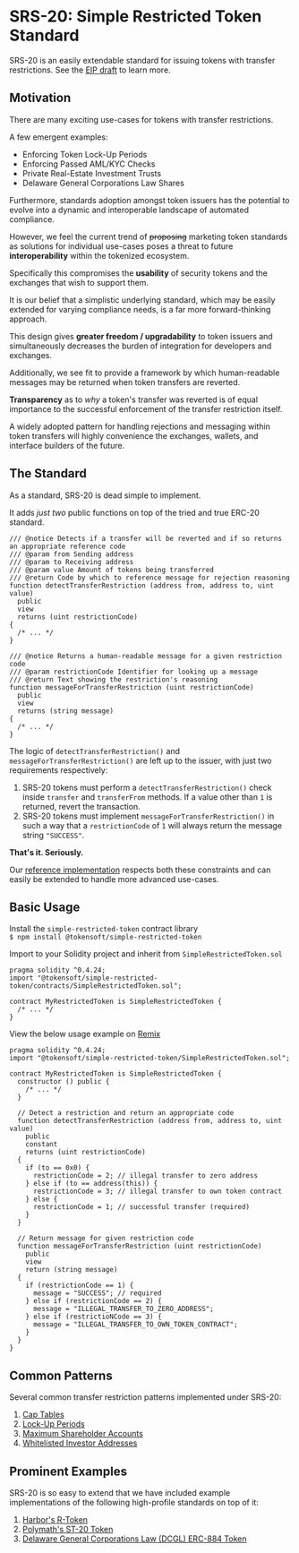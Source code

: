 # SRS-20: Simple Restricted Token Standard

SRS-20 is an easily extendable standard for issuing tokens with transfer restrictions. See the [EIP draft](https://github.com/tokensoft/simple-restricted-token-standard/blob/master/eip-draft_simple_restr_token.md) to learn more.

## Motivation

There are many exciting use-cases for tokens with transfer restrictions.

A few emergent examples:

- Enforcing Token Lock-Up Periods
- Enforcing Passed AML/KYC Checks
- Private Real-Estate Investment Trusts
- Delaware General Corporations Law Shares

Furthermore, standards adoption amongst token issuers has the potential to evolve into a dynamic and interoperable landscape of automated compliance.

However, we feel the current trend of ~~proposing~~ marketing token standards as solutions for individual use-cases poses a threat to future **interoperability** within the tokenized ecosystem.

Specifically this compromises the **usability** of security tokens and the exchanges that wish to support them.

It is our belief that a simplistic underlying standard, which may be easily extended for varying compliance needs, is a far more forward-thinking approach.

This design gives **greater freedom / upgradability** to token issuers and simultaneously decreases the burden of integration for developers and exchanges.

Additionally, we see fit to provide a framework by which human-readable messages may be returned when token transfers are reverted.

**Transparency** as to _why_ a token's transfer was reverted is of equal importance to the successful enforcement of the transfer restriction itself.

A widely adopted pattern for handling rejections and messaging within token transfers will highly convenience the exchanges, wallets, and interface builders of the future.

## The Standard

As a standard, SRS-20 is dead simple to implement.

It adds _just two_ public functions on top of the tried and true ERC-20 standard.

```solidity
/// @notice Detects if a transfer will be reverted and if so returns an appropriate reference code
/// @param from Sending address
/// @param to Receiving address
/// @param value Amount of tokens being transferred
/// @return Code by which to reference message for rejection reasoning
function detectTransferRestriction (address from, address to, uint value)
  public
  view
  returns (uint restrictionCode)
{
  /* ... */
}

/// @notice Returns a human-readable message for a given restriction code
/// @param restrictionCode Identifier for looking up a message
/// @return Text showing the restriction's reasoning
function messageForTransferRestriction (uint restrictionCode)
  public
  view
  returns (string message)
{
  /* ... */
}
```

The logic of `detectTransferRestriction()` and `messageForTransferRestriction()` are left up to the issuer, with just two requirements respectively:

1.  SRS-20 tokens must perform a `detectTransferRestriction()` check inside `transfer` and `transferFrom` methods. If a value other than `1` is returned, revert the transaction.
2.  SRS-20 tokens must implement `messageForTransferRestriction()` in such a way that a `restrictionCode` of `1` will always return the message string `"SUCCESS"`.

**That's it. Seriously.**

Our [reference implementation](https://github.com/tokensoft/simple-restricted-token-standard/blob/master/contracts/SimpleRestrictedToken.sol) respects both these constraints and can easily be extended to handle more advanced use-cases.

## Basic Usage

Install the `simple-restricted-token` contract library  
`$ npm install @tokensoft/simple-restricted-token`

Import to your Solidity project and inherit from `SimpleRestrictedToken.sol`

```solidity
pragma solidity ^0.4.24;
import "@tokensoft/simple-restricted-token/contracts/SimpleRestrictedToken.sol";

contract MyRestrictedToken is SimpleRestrictedToken {
  /* ... */
}
```

View the below usage example on [Remix](#)

```solidity
pragma solidity ^0.4.24;
import "@tokensoft/simple-restricted-token/SimpleRestrictedToken.sol";

contract MyRestrictedToken is SimpleRestrictedToken {
  constructor () public {
    /* ... */
  }

  // Detect a restriction and return an appropriate code
  function detectTransferRestriction (address from, address to, uint value)
    public
    constant
    returns (uint restrictionCode)
  {
    if (to == 0x0) {
      restrictionCode = 2; // illegal transfer to zero address
    } else if (to == address(this)) {
      restrictionCode = 3; // illegal transfer to own token contract
    } else {
      restrictionCode = 1; // successful transfer (required)
    }
  }

  // Return message for given restriction code
  function messageForTransferRestriction (uint restrictionCode)
    public
    view
    return (string message)
  {
    if (restrictionCode == 1) {
      message = "SUCCESS"; // required
    } else if (restrictionCode == 2) {
      message = "ILLEGAL_TRANSFER_TO_ZERO_ADDRESS";
    } else if (restrictioNCode == 3) {
      message = "ILLEGAL_TRANSFER_TO_OWN_TOKEN_CONTRACT";
    }
  }
}
```

## Common Patterns

Several common transfer restriction patterns implemented under SRS-20:

1.  [Cap Tables](#)
2.  [Lock-Up Periods](#)
3.  [Maximum Shareholder Accounts](#)
4.  [Whitelisted Investor Addresses](#)

## Prominent Examples

SRS-20 is so easy to extend that we have included example implementations of the following high-profile standards on top of it:

1.  [Harbor's R-Token](#)
2.  [Polymath's ST-20 Token](#)
3.  [Delaware General Corporations Law (DCGL) ERC-884 Token](#)
